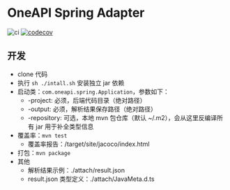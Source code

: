 # OneAPI Spring Adapter

![ci](https://github.com/tudou527/oneapi-spring-adapter/actions/workflows/ci.yml/badge.svg)
[![codecov](https://codecov.io/gh/tudou527/oneapi-spring-adapter/branch/master/graph/badge.svg)](https://codecov.io/gh/tudou527/oneapi-spring-adapter)

## 开发
* clone 代码
* 执行 `sh ./intall.sh` 安装独立 jar 依赖
* 启动类：`com.oneapi.spring.Application`，参数如下：
  * -project: 必须，后端代码目录（绝对路径）
  * -output: 必须，解析结果保存路径（绝对路径）
  * -repository: 可选，本地 mvn 包仓库（默认 ~/.m2），会从这里反编译所有 jar 用于补全类型信息
* 覆盖率：`mvn test`
  * 覆盖率报告：/target/site/jacoco/index.html
* 打包：`mvn package`
* 其他
  * 解析结果示例：./attach/result.json
  * result.json 类型定义：./attach/JavaMeta.d.ts
